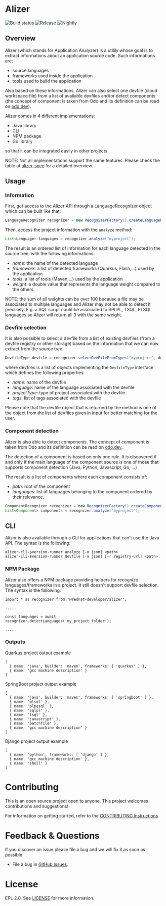 # Alizer
[release-svg]: https://img.shields.io/nexus/r/com.redhat.devtools.alizer/alizer?server=https%3A%2F%2Frepository.jboss.org%2Fnexus
[nightly-svg]: https://img.shields.io/nexus/s/com.redhat.devtools.alizer/alizer?server=https%3A%2F%2Frepository.jboss.org%2Fnexus
![Build status](https://github.com/redhat-developer/alizer/actions/workflows/CI.yml/badge.svg)
![Release][release-svg]
![Nightly][nightly-svg]

## Overview

Alizer (which stands for Application Analyzer) is a utilily whose goal is to extract informations about an application source code. Such informations are:

- source languages
- frameworks used inside the application
- tools used to build the application

Also based on these informations, Alizer can also select one devfile (cloud workspace file) from a list of available devfiles 
and/or detect components (the concept of component is taken from Odo and its definition can be read on [odo.dev](https://odo.dev/docs/getting-started/basics/#component)).

Alizer comes in 4 different implementations:

- Java library
- CLI
- NPM package
- Go library

so that it can be integrated easily in other projects.

NOTE: Not all implementations support the same features. Please check the table at [alizer-spec](https://github.com/redhat-developer/alizer/blob/main/docs/public/alizer-spec.md#feature-table) for a detailed overview.

## Usage

### Information

First, get access to the Alizer API through a LanguageRecognizer object which can be built like that:
```java
LanguageRecognizer recognizer = new RecognizerFactory().createLanguageRecognizer();
```

Then, access the project information with the `analyze` method:
```java
List<Language> languages = recognizer.analyze("myproject");
```

The result is an ordered list of information for each language detected in the source tree, with the following informations:
- *name*: the name of the detected language
- *framework*: a list of detected frameworks (Quarkus, Flash,...) used by the application
- *tools*: a list of tools (Maven,...) used by the application
- *weight*: a double value that represents the language weight compared to the others.

NOTE: the sum of all weights can be over 100 because a file may be associated to multiple languages and Alizer may not be able to detect it precisely. E.g. a SQL script could be associated to SPLPL, TSQL, PLSQL languages so Alizer will return all 3 with the same weight.

### Devfile selection

It is also possible to select a devfile from a list of existing devfiles (from a devfile registry or other storage) based on the information that we can now extract from the source tree:
```java
DevfileType devfile = recognizer.selectDevFileFromTypes("myproject", devfiles)
```
where devfiles is a list of objects implementing the `DevfileType` interface which defines the following properties:
- *name*: name of the devfile
- *language*: name of the language associated with the devfile
- *projectType*: type of project associated with the devfile
- *tags*: list of tags associated with the devfile

Please note that the devfile object that is returned by the method is one of the object from the list of devfiles given in input for better matching for the user.

### Component detection

Alizer is also able to detect components. The concept of component is taken from Odo and its definition can be read on [odo.dev](https://odo.dev/docs/getting-started/basics/#component).

The detection of a component is based on only one rule. It is discovered if and only if the main language of the component source is one of those that supports component detection (Java, Python, Javascript, Go, ...)

The result is a list of components where each component consists of:
- *path*: root of the component 
- *languages*: list of languages belonging to the component ordered by their relevance.

```java
ComponentRecognizer recognizer = new RecognizerFactory().createComponentRecognizer();
List<Component> components = recognizer.analyze("myproject");
```

## CLI

Alizer is also available through a CLI for applications that can't use the Java API.
The syntax is the following:

```
alizer-cli-$version-runner analyze [-o json] <path>
alizer-cli-$version-runner devfile [-o json] [-r registry-url] <path>
```

### NPM Package

Alizer also offers a NPM package providing helpers for recognize languages/frameworks in a project. It still doesn't support devfile selection.
The syntax is the following:

```
import * as recognizer from '@redhat-developer/alizer';

.....

const languages = await recognizer.detectLanguages('my_project_folder');

.....

```

### Outputs 

Quarkus project output example

```
[
  { name: 'java', builder: 'maven', frameworks: [ 'quarkus' ] },
  { name: 'gcc machine description' }
]
```

SpringBoot project output example

```
[
  { name: 'java', builder: 'maven', frameworks: [ 'springboot' ] },
  { name: 'plsql' },
  { name: 'plpgsql' },
  { name: 'sqlpl' },
  { name: 'tsql' },
  { name: 'javascript' },
  { name: 'batchfile' },
  { name: 'gcc machine description' }
]
```

Django project output example

```
[
  { name: 'python', frameworks: [ 'django' ] },
  { name: 'gcc machine description' },
  { name: 'shell' }
]
```


Contributing
============
This is an open source project open to anyone. This project welcomes contributions and suggestions!

For information on getting started, refer to the [CONTRIBUTING instructions](CONTRIBUTING.md).


Feedback & Questions
====================
If you discover an issue please file a bug and we will fix it as soon as possible.
* File a bug in [GitHub Issues](https://github.com/redhat-developer/alizer/issues).

License
=======
EPL 2.0, See [LICENSE](LICENSE) for more information.

